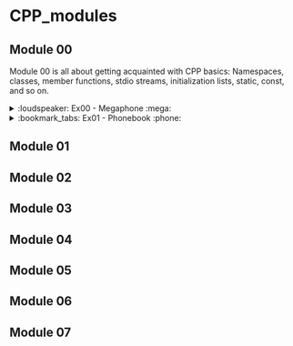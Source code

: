 # CPP_modules

## Module 00

Module 00 is all about getting acquainted with CPP basics: Namespaces, classes, member functions, stdio
streams, initialization lists, static, const, and so on.

<details><summary>:loudspeaker: Ex00 - Megaphone 	:mega:  </summary>
<p>

A really straightforward exercice to practice with the iostream library and std::cout.

<img src="assets/megaphone_example.png" alt="Example" width="450"/>
</p>
</details>

<details><summary>:bookmark_tabs: Ex01 - Phonebook :phone:  </summary>
<br></br>
<p>

<img src="assets/phonebook_example.png" alt="Example" width="450"/>
 
Some issues I got and ressources which helped me solve them:

### Not being able to retrieve multiples words from std::cin

Example:
```cpp
std::string input;
std::cin >> input;

// If the input typed by the user is "Hello World", input will be equal to "Hello" and not "Hello World".
```
This issue was fixed with std::getline, which reads all the characters from an input stream and puts them onto a string.

```cpp
#include <iostream>
#include <string>
 
int main() {
    // Declare a firstname (String)
    std::string firstname;
 
    std::cout << "What is your firstname ?" << std::endl;
 
    // Get the input from std::cin and store into firstname
    std::getline(std::cin, firstname);
 
    return 0;
}
```

### Particularities of std::getline and std::cin

***Combining std::cin and std::getline***

If you try and run the following code, you will see that the *firstname* getline will be skipped and the *"lastname"* prompt will  be displayed. This is because of std::cin's usage just above. 

```cpp
int main(void)
{
   char *input;
   std::cout << "Please enter a one-word command" << std::endl;
   std::cin >> input; // Here is where std::cin precedes the usage of std::getline()
   
   if (input == "ADD")
   {
     std::string firstname;
     std::cout << "Enter your firstname" << std::endl;
     std::getline(std::cin, firstname);
     std::cout << "First name registered: " << firstname << std::endl;
     
     std::string lastname;
     std::cout << "Enter your lastname" << std::endl;
     std::getline(std::cin, lastname);
     std::cout << "Last name registered: " << lastname << std::endl;
   }
   return (0);
}
```
Explanation:

> "std::getline() does not ignore any leading white-space / newline characters. Because of this, if you call std::cin >> var; just before getline(), there will be a newline still remaining in the input stream, after reading the input variable. So, if you call getline() immediately after cin, you will get a newline instead, since it is the first character in the input stream! To avoid this, simply add a dummy std::getline() to consume this new-line character!"

**Ressource**
[How to use getline](https://www.journaldev.com/39743/getline-in-c-plus-plus#:~:text=Basic%20Syntax%20of%20std%3A%3Agetline()%20in%20C%2B%2B&text=We%20need%20to%20import%20the,string%26%20output%2C%20char%20delim)

***Catching errors with std::cin.fail()***

In this exercise, you will have to ask the user's input several times, in order to add a contact to the phonebook. I used std::getline() for strings and std::cin for the phone number, because we were dealing with (long) **ints**.

However, how do you prevent the user from entering some alpha characters and crashing the program? 

Well, you don't, buuuut you can catch the error with the method std::cin.fail():

```cpp

int main(void)
{
  long int phonenumber;
   
  std::cin >> phonenumber;
  if (std::cin.fail() == true) // For example if the input is invalid because it is not the right type
  {
    std::cin.clear(); // Clears the error flag from cin.fail();
    std::cin.ignore(); // Ignores the fail that just happened
    std::cout << "Invalid input ! Try again." << std::endl;
    std::cin >> phonenumber;
  }
  std::cout << "Good ! Your phonenumber is : " << phonenumber << std::endl;
}

```
**Ressource**
[How to use cin.fail() in c++ properly](https://stackoverflow.com/questions/33284483/how-to-use-cin-fail-in-c-properly)

***std::cin.ignore tip :***

If you try and keep asking for the user's input while the input given is wrong/triggers std::cin.fail(), your error_msg will repeat itself for as many times as there are chars in the input's string. To avoid this, use the argument:

```cpp
// will ignore any other input that is not an integer and will skip to the new line. 
   std::cin.ignore(std::numeric_limits<std::streamsize>::max(), '\n'); 
```
**Ressources**
[1](https://stackoverflow.com/questions/16726657/checking-for-valid-type-input-using-stdcin-c)
[2](https://stackoverflow.com/questions/66433755/stdcin-failure-leading-to-looped-if-statement-in-while-loop)


***Preventing the program from crashing with a EOF***

If the user's (or any tester) tries to end the program with CTRL+D while we are in the std::cin/getline stage, you will have a never-ending loop of your prompt. To catch this signal, use the std::cin.eof() method:

```cpp
	
void	askForNickname(Contact *contact)
{
	std::string	nickname;

	std::cout << BLUE << "📜 May I ask for your nickname?" << RESET << std::endl;
	std::getline(std::cin, nickname);
	if (std::cin.eof() == true) // If the program catches an EOF, exit safely the program
			exit(0);

	while (nickname.empty()) // aka "while the user keep hitting the return key"
	{
		std::cout << BLUE << "📜 Don't be shy! Please speak louder." << RESET << std::endl;
		std::getline(std::cin, nickname);
		if (std::cin.eof() == true)
			exit(0);
	}
	contact->setNickname(nickname);
	return ;
}
```


### Comparing strings (difference with C)

 ```cpp
#define SUCCESS 0

std::string input;
std::string add_command("ADD");

std::getline(std::cin, input);
std::cout << add_command.compare(input) == SUCCESS ? "OK" : "KO" << std::endl;
 
// is the same as:
std::cout << (input == "ADD") ? "OK" : "KO" << std::endl;
```
 
### Formatting your output on the terminal

No need to code formatting functions from scratch with the iomanip library! 

| Function         | Use                                                                   | Link  |
|------------------|-----------------------------------------------------------------------|-------|
| std::right       | Modifies the positioning of the fill characters in an output stream.  | [Here](https://en.cppreference.com/w/cpp/io/manip/left) |
| std::setw(int n) | Sets the field width to be used on output operations.                 | [Here](https://cplusplus.com/reference/iomanip/setw/)

**Useful member functions to truncate the strings according to the subject's needs:**
> "Si le texte dépasse la largeur de la colonne, il faut le tronquer et remplacer le dernier caractère affiché par un point (’.’)."

```cpp
std::string	trunc(std::string info)
{
	if (info.length() > 10)
	{
		info.resize(9); // keeps the first 9th chars of the string
		info.append("."); // appends a dot as required to the precedently modified string
	}
	return info;
}
```

All std::string member functions [here](https://cplusplus.com/reference/string/string/).
</p>
</details>


## Module 01

<!--pb pour imprimer addresse

 static cast trop cool a apprendre
 difference between a pointer and a reference
 https://stackoverflow.com/questions/57483/what-are-the-differences-between-a-pointer-variable-and-a-reference-variable -->

## Module 02

## Module 03

## Module 04

## Module 05

## Module 06

## Module 07

